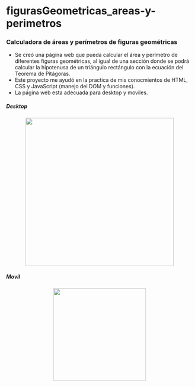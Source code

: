 # figurasGeometricas_areas-y-perimetros

<h3>Calculadora de áreas y perímetros de figuras geométricas</h3>

- Se creó una página web que pueda calcular el área y perímetro de diferentes figuras geométricas, al igual de una sección donde se podrá calcular la hipotenusa de un triángulo rectángulo con la ecuación del Teorema de Pitágoras.
- Este proyecto me ayudó en la practica de mis conocmientos de HTML, CSS y JavaScript (manejo del DOM y funciones).
- La página web esta adecuada para desktop y moviles.

<h5> Desktop </h5>

<p align="center"> 
    <img  src="https://imagizer.imageshack.com/img924/8313/WG8Mmq.gif" width="400" heigth="250">
</p>

<h5> Movil </h5>

<p align="center"> 
    <img  src="https://imagizer.imageshack.com/img924/5134/Wu3ehY.gif" width="250" heigth="400">
</p>